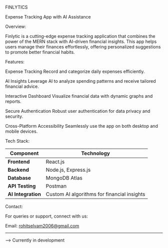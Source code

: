 FINLYTICS

Expense Tracking App with AI Assistance

Overview:

Finlytic is a cutting-edge expense tracking application that combines the power of the MERN stack with AI-driven financial insights. This app helps users manage their finances effortlessly, offering personalized suggestions to promote better financial habits.

Features:

Expense Tracking
Record and categorize daily expenses efficiently.

AI Insights
Leverage AI to analyze spending patterns and receive tailored financial advice.

Interactive Dashboard
Visualize financial data with dynamic graphs and reports.

Secure Authentication
Robust user authentication for data privacy and security.

Cross-Platform Accessibility
Seamlessly use the app on both desktop and mobile devices.

Tech Stack:

| Component          | Technology                                  |
| ------------------ | ------------------------------------------- |
| **Frontend**       | React.js                                    |
| **Backend**        | Node.js, Express.js                         |
| **Database**       | MongoDB Atlas                               |
| **API Testing**    | Postman                                     |
| **AI Integration** | Custom AI algorithms for financial insights |

Contact:

For queries or support, connect with us:

Email: rohitselvam2006@gmail.com

-------------------------------------------------------------------
--> Currently in development
